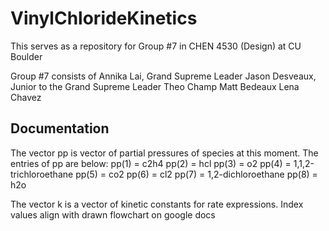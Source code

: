 # VinylChlorideKinetics

This serves as a repository for Group #7 in CHEN 4530 (Design) at CU Boulder 

Group #7 consists of 
Annika Lai, Grand Supreme Leader
Jason Desveaux, Junior to the Grand Supreme Leader
Theo Champ
Matt Bedeaux 
Lena Chavez

## Documentation

The vector pp is vector of partial pressures of species at this moment.
The entries of pp are below:
pp(1) = c2h4
pp(2) = hcl
pp(3) = o2
pp(4) = 1,1,2-trichloroethane
pp(5) = co2
pp(6) = cl2
pp(7) = 1,2-dichloroethane
pp(8) = h2o

The vector k is a vector of kinetic constants for rate expressions.
Index values align with drawn flowchart on google docs
